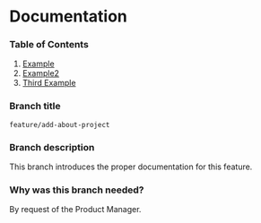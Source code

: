 # Documentation

### Table of Contents
1. [Example](#branch-title)
2. [Example2](#branch-description)
3. [Third Example](#why-was-this-branch-needed)

### Branch title

`feature/add-about-project` 

### Branch description

This branch introduces the proper documentation for this feature.

### Why was this branch needed?

By request of the Product Manager.
